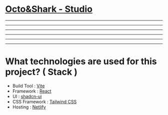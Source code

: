 # [Octo&Shark - Studio](https://oct-n-shrk.studio)
---
---
___
---
---
---
# What technologies are used for this project? ( Stack )
- Build Tool : [Vite](https://vite.dev/)
- Framework : [React](https://react.dev/)
- UI : [shadcn-ui](https://ui.shadcn.com/)
- CSS Framework : [Tailwind CSS](https://tailwindcss.com/)
- Hosting : [Netlify](https://www.netlify.com/)
